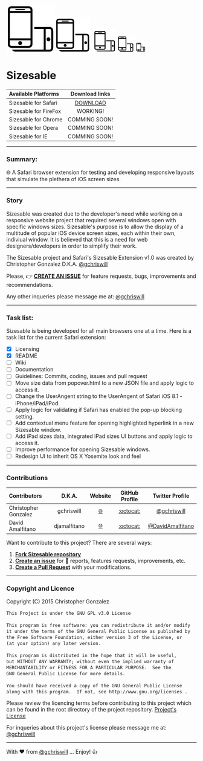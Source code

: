 ![Sizesable](/Sizesable.safariextension/icon-128.png)![Sizesable](/Sizesable.safariextension/icon-96.png) ![Sizesable](/Sizesable.safariextension/icon-64.png)![Sizesable](/Sizesable.safariextension/icon-48.png)![Sizesable](/Sizesable.safariextension/icon-32.png)

# Sizesable

| Available Platforms | Download links |
| :------------ | :---------------: |
| Sizesable for Safari | [DOWNLOAD](https://github.com/gchriswill/Sizesable/blob/master/Sizesable.safariextz?raw=true) |
| Sizesable for FireFox | WORKING! |
| Sizesable for Chrome | COMMING SOON! |
| Sizesable for Opera | COMMING SOON! |
| Sizesable for IE | COMMING SOON! |

---
### Summary:

:globe_with_meridians: A Safari browser extension for testing and developing responsive layouts that simulate the plethera of iOS screen sizes.

---

### Story
Sizesable was created due to the developer's need while working on a responsive website project that required several windows open with specific windows sizes. Sizesable's purpose is to allow the display of a multitude of popular iOS device screen sizes, each within their own, indiviual window. It is believed that this is a need for web designers/developers in order to simplify their work.

The Sizesable project and Safari's Sizesable Extension v1.0 was created by Christopher Gonzalez D.K.A. [@gchriswill](https://twitter.com/gchriswill)

Please, :point_right: [__CREATE AN ISSUE__](https://github.com/gchriswill/Sizesable/issues) for feature requests, bugs, improvements and recommendations. 

Any other inqueries please message me at: [@gchriswill](https://twitter.com/gchriswill)

---

### Task list:

Sizesable is being developed for all main browsers one at a time.
Here is a task list for the current Safari extension:

- [x] Licensing
- [x] README
- [ ] Wiki
- [ ] Documentation
- [ ] Guidelines: Commits, coding, issues and pull request
- [ ] Move size data from popover.html to a new JSON file and apply logic to access it.
- [ ] Change the UserAngent string to the UserAngent of Safari iOS 8.1 - iPhone/iPad/iPod.
- [ ] Apply logic for validating if Safari has enabled the pop-up blocking setting.
- [ ] Add contextual menu feature for opening highlighted hyperlink in a new Sizesable window.
- [ ] Add iPad sizes data, integrated iPad sizes UI buttons and apply logic to access it.
- [ ] Improve performance for opening Sizesable windows.
- [ ] Redesign UI to inherit OS X Yosemite look and feel 

---

### Contributions

| Contributors | D.K.A. | Website | GitHub Profile  | Twitter Profile |
| :--------------- | :---------------: | :---------------: | :---------------: | :---------------: |
| Christopher Gonzalez | gchriswill | [:globe_with_meridians:](http://www.gchriswill.me) |[:octocat:](https://github.com/gchriswill) | [@gchriswill](https://twitter.com/gchriswill) |
| David Amalfitano | djamalfitano | [:globe_with_meridians:](http://www.djamalfitano.me) |[:octocat:](https://github.com/djamalfitano) | [@DavidAmalfitano](https://twitter.com/@DavidAmalfitano) |

Want to contribute to this project? There are several ways:

1. [__Fork Sizesable repository__](https://github.com/gchriswill/Sizesable/fork)
2. [__Create an issue__](https://github.com/gchriswill/Sizesable/issues) for :bug: reports, features requests, improvements, etc.
3. [__Create a Pull Request__](https://github.com/gchriswill/Sizesable/compare/) with your modifications.

---

### Copyright and Licence
  
  Copyright (C) 2015 Christopher Gonzalez

    This Project is under the GNU GPL v3.0 License
    
    This program is free software: you can redistribute it and/or modify
    it under the terms of the GNU General Public License as published by
    the Free Software Foundation, either version 3 of the License, or
    (at your option) any later version.

    This program is distributed in the hope that it will be useful,
    but WITHOUT ANY WARRANTY; without even the implied warranty of
    MERCHANTABILITY or FITNESS FOR A PARTICULAR PURPOSE.  See the
    GNU General Public License for more details.

    You should have received a copy of the GNU General Public License
    along with this program.  If not, see http://www.gnu.org/licenses .

Please review the licencing terms before contributing to this project which can be found in the root directory of the project repository. [Project's License](https://github.com/gchriswill/Sizesable/blob/master/LICENSE)

For inqueries about this project's license please message me at: [@gchriswill](https://twitter.com/gchriswill)

---

With :heart: from [@gchriswill](https://twitter.com/gchriswill) ... Enjoy! :thumbsup:
